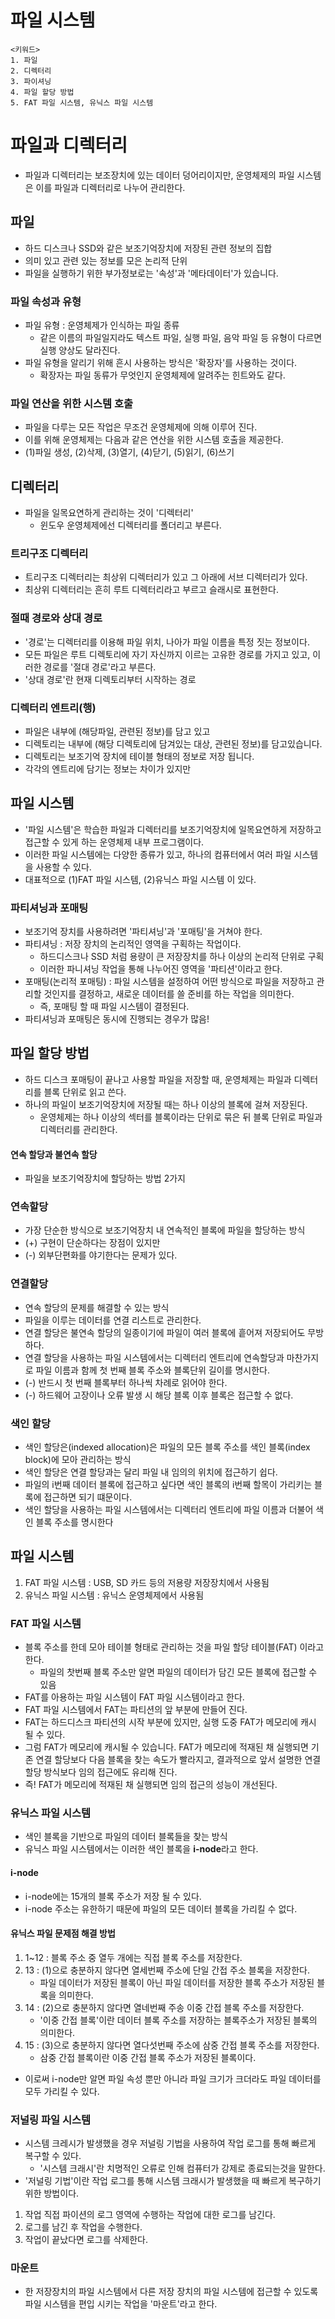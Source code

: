 # 파일 시스템 
~~~
<키워드>
1. 파일
2. 디렉터리
3. 파이셔닝
4. 파일 할당 방법
5. FAT 파일 시스템, 유닉스 파일 시스템
~~~

# 파일과 디렉터리
- 파일과 디렉터리는 보조장치에 있는 데이터 덩어리이지만, 운영체제의 파일 시스템은 이를 파일과 디렉터리로 나누어 관리한다.

## 파일
- 하드 디스크나 SSD와 같은 보조기억장치에 저장된 관련 정보의 집합
- 의미 있고 관련 있는 정보를 모은 논리적 단위
- 파일을 실행하기 위한 부가정보로는 '속성'과 '메타데이터'가 있습니다.

### 파일 속성과 유형
- 파일 유형 : 운영체제가 인식하는 파일 종류
    - 같은 이름의 파일일지라도 텍스트 파일, 실행 파일, 음악 파일 등 유형이 다르면 실행 양상도 달라진다.
- 파일 유형을 알리기 위해 흔시 사용하는 방식은 '확장자'를 사용하는 것이다.
    - 확장자는 파일 동류가 무엇인지 운영체제에 알려주는 힌트와도 같다.

### 파일 연산을 위한 시스템 호출
- 파일을 다루는 모든 작업은 무조건 운영체제에 의해 이루어 진다.
- 이를 위해 운영체제는 다음과 같은 연산을 위한 시스템 호출을 제공한다.
- (1)파일 생성, (2)삭제, (3)열기, (4)닫기, (5)읽기, (6)쓰기

## 디렉터리 
- 파일을 일목요연하게 관리하는 것이 '디렉터리'
    - 윈도우 운영체제에선 디렉터리를 폴더리고 부른다.

### 트리구조 디렉터리
- 트리구조 디렉터리는 최상위 디렉터리가 있고 그 아래에 서브 디렉터리가 있다.
- 최상위 디렉터리는 흔히 루트 디렉터리라고 부르고 슬래시로 표현한다.

### 절때 경로와 상대 경로
- '경로'는 디렉터리를 이용해 파일 위치, 나아가 파일 이름을 특정 짓는 정보이다.
- 모든 파일은 루트 디렉토리에 자기 자신까지 이르는 고유한 경로를 가지고 있고, 이러한 경로를 '절대 경로'라고 부른다.
- '상대 경로'란 현재 디렉토리부터 시작하는 경로

### 디렉터리 엔트리(행)
- 파일은 내부에 (해당파일, 관련된 정보)를 담고 있고
- 디렉토리는 내부에 (해당 디렉토리에 담겨있는 대상, 관련된 정보)를 담고있습니다.
- 디렉토리는 보조기억 장치에 테이블 형태의 정보로 저장 됩니다.
- 각각의 엔트리에 담기는 정보는 차이가 있지만 

## 파일 시스템
- '파일 시스템'은 학습한 파일과 디렉터리를 보조기억장치에 일목요연하게 저장하고 접근할 수 있게 하는 운영체제 내부 프로그램이다.
- 이러한 파일 시스템에는 다양한 종류가 있고, 하나의 컴퓨터에서 여러 파일 시스템을 사용할 수 있다.
- 대표적으로 (1)FAT 파일 시스템, (2)유닉스 파일 시스템 이 있다.

### 파티셔닝과 포매팅
- 보조기억 장치를 사용하려면 '파티셔닝'과 '포매팅'을 거쳐야 한다.
- 파티셔닝 : 저장 장치의 논리적인 영역을 구획하는 작업이다.
    - 하드디스크나 SSD 처럼 용량이 큰 저장장치를 하나 이상의 논리적 단위로 구획
    - 이러한 파니셔닝 작업을 통해 나누어진 영역을 '파티션'이라고 한다.
- 포매팅(논리적 포매팅) : 파일 시스템을 설정하여 어떤 방식으로 파일을 저장하고 관리할 것인지를 결정하고, 새로운 데이터를 쓸 준비를 하는 작업을 의미한다.
    - 즉, 포매팅 할 때 파일 시스템이 결정된다.
- 파티셔닝과 포매팅은 동시에 진행되는 경우가 많음!

## 파일 할당 방법
- 하드 디스크 포매팅이 끝나고 사용할 파일을 저장할 때, 운영체제는 파일과 디렉터리를 블록 단위로 읽고 쓴다.
- 하나의 파일이 보조기억장치에 저장될 때는 하나 이상의 블록에 걸쳐 저장된다.
    - 운영체제는 하나 이상의 섹터를 블록이라는 단위로 묶은 뒤 블록 단위로 파일과 디렉터리를 관리한다.

#### 연속 할당과 불연속 할당
- 파일을 보조기억장치에 할당하는 방법 2가지

### 연속할당
- 가장 단순한 방식으로 보조기억장치 내 연속적인 블록에 파일을 할당하는 방식
- (+) 구현이 단순하다는 장점이 있지만
- (-) 외부단편화를 야기한다는 문제가 있다.

### 연결할당
- 연속 할당의 문제를 해결할 수 있는 방식
- 파일을 이루는 데이터를 연결 리스트로 관리한다.
- 연결 할당은 불연속 할당의 일종이기에 파일이 여러 블록에 흩어져 저장되어도 무방하다.
- 연결 할당을 사용하는 파일 시스템에서는 디렉터리 엔트리에 연속할당과 마찬가지로 파일 이름과 함께 첫 번째 블록 주소와 블록단위 길이를 명시한다.
- (-) 반드시 첫 번째 블록부터 하나씩 차례로 읽어야 한다.
- (-) 하드웨어 고장이나 오류 발생 시 해당 블록 이후 블록은 접근할 수 없다.

### 색인 할당
- 색인 할당은(indexed allocation)은 파일의 모든 블록 주소를 색인 블록(index block)에 모아 관리하는 방식
- 색인 할당은 연결 할당과는 달리 파일 내 임의의 위치에 접근하기 쉽다.
- 파일의 i번째 데이터 블록에 접근하고 싶다면 색인 블록의 i번째 할목이 가리키는 블록에 접근하면 되기 떄문이다.
- 색인 할당을 사용하는 파일 시스템에서는 디렉터리 엔트리에 파일 이름과 더불어 색인 블록 주소를 명시한다

## 파일 시스템
1. FAT 파일 시스템 : USB, SD 카드 등의 저용량 저장장치에서 사용됨
2. 유닉스 파일 시스템 : 유닉스 운영체제에서 사용됨

### FAT 파일 시스템
- 블록 주소를 한데 모아 테이블 형태로 관리하는 것을 파일 할당 테이블(FAT) 이라고 한다.
    - 파일의 찻번째 블록 주소만 알면 파일의 데이터가 담긴 모든 블록에 접근할 수 있음
- FAT를 아용하는 파일 시스템이 FAT 파일 시스템이라고 한다.
- FAT 파일 시스템에서 FAT는 파티션의 앞 부분에 만들어 진다.
- FAT는 하드디스크 파티션의 시작 부분에 있지만, 실행 도중 FAT가 메모리에 캐시 될 수 있다.
- 그럼 FAT가 메모리에 캐시될 수 있습니다. FAT가 메모리에 적재된 채 실행되면 기존 연결 할당보다 다음 블록을 찾는 속도가 빨라지고, 결과적으로 앞서 설명한 연결 할당 방식보다 임의 접근에도 유리해 진다.
- 즉! FAT가 메모리에 적재된 채 실행되면 임의 접근의 성능이 개선된다.

### 유닉스 파일 시스템
- 색인 블록을 기반으로 파일의 데이터 블록들을 찾는 방식
- 유닉스 파일 시스템에서는 이러한 색인 블록을 **i-node**라고 한다.

#### i-node
- i-node에는 15개의 블록 주소가 저장 될 수 있다.
- i-node 주소는 유한하기 때문에 파일의 모든 데이터 블록을 가리킬 수 없다.

#### 유닉스 파일 문제점 해결 방법
1. 1~12 : 블록 주소 중 열두 개에는 직접 블록 주소를 저장한다.
2. 13 : (1)으로 충분하지 않다면 열세번째 주소에 단일 간접 주소 블록을 저장한다.
    - 파일 데이터가 저장된 블록이 아닌 파일 데이터를 저장한 블록 주소가 저장된 블록을 의미한다.
3. 14 : (2)으로 충분하지 않다면 열네번째 주송 이중 간접 블록 주소를 저장한다.
    - '이중 간접 블록'이란 데이터 블록 주소를 저장하는 블록주소가 저장된 블록의 의미한다.
4. 15 : (3)으로 충분하지 않다면 열다섯번째 주소에 삼중 간접 블록 주소를 저장한다.
    - 삼중 간접 블록이란 이중 간접 블록 주소가 저장된 블록이다.
- 이로써 i-node만 알면 파일 속성 뿐만 아니라 파일 크기가 크더라도 파일 데이터를 모두 가리킬 수 있다.

### 저널링 파일 시스템
- 시스템 크레시가 발생했을 경우 저널링 기법을 사용하여 작업 로그를 통해 빠르게 복구할 수 있다.
    - '시스템 크래시'란 치명적인 오류로 인해 컴퓨터가 강제로 종료되는것을 말한다.
- '저널링 기법'이란 작업 로그를 통해 시스템 크래시가 발생했을 때 빠르게 복구하기 위한 방법이다.
1. 작업 직접 파이션의 로그 영역에 수행하는 작업에 대한 로그를 남긴다.
2. 로그를 남긴 후 작업을 수행한다.
3. 작업이 끝났다면 로그를 삭제한다.

### 마운트
- 한 저장장치의 파일 시스템에서 다른 저장 장치의 파일 시스템에 접근할 수 있도록 파일 시스템을 편입 시키는 작업을 '마운트'라고 한다.
